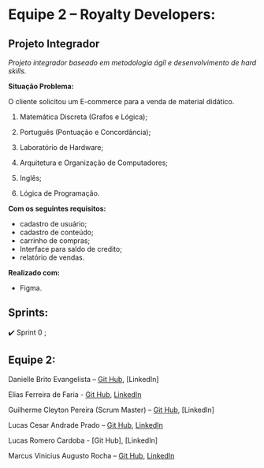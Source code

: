 # Equipe 2 – Royalty Developers:

## Projeto Integrador

*Projeto integrador baseado em metodologia ágil e desenvolvimento de hard skills.*


**Situação Problema:**

O cliente solicitou um E-commerce para a venda de material didático.

1. Matemática Discreta (Grafos e Lógica);

1. Português (Pontuação e Concordância);

1. Laboratório de Hardware;

1. Arquitetura e Organização de Computadores;

1. Inglês;

1. Lógica de Programação.

**Com os seguintes requisitos:**

- cadastro de usuário;
- cadastro de conteúdo;
- carrinho de compras;
- Interface para saldo de credito;
- relatório de vendas.

**Realizado com:**
- Figma.

## Sprints:
:heavy_check_mark: Sprint 0 ;

## Equipe 2:
 Danielle Brito Evangelista – [Git Hub](https://github.com/DanielleBritoEvangelista), [LinkedIn]

 Elias Ferreira de Faria - [Git Hub](https://github.com/elias31072002), [LinkedIn](https://www.linkedin.com/in/elias-ferreira-525ba41b6/)

 Guilherme Cleyton Pereira (Scrum Master) – [Git Hub](https://github.com/gui863), [LinkedIn]

 Lucas Cesar Andrade Prado – [Git Hub](https://github.com/LucasACES), [LinkedIn](https://www.linkedin.com/in/lucas-c%C3%A9sar-2020k/)
 
 Lucas Romero Cardoba - [Git Hub], [LinkedIn]

 Marcus Vinicius Augusto Rocha – [Git Hub](https://github.com/mvarocha), [LinkedIn](https://www.linkedin.com/in/marcus-vin%C3%ADcius-augusto-rocha-568bb8192/)
